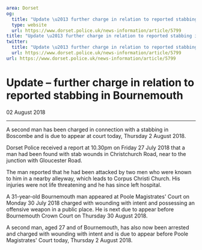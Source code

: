 ```yaml
area: Dorset
og:
  title: "Update \u2013 further charge in relation to reported stabbing in Bournemouth"
  type: website
  url: https://www.dorset.police.uk/news-information/article/5799
title: "Update \u2013 further charge in relation to reported stabbing in Bournemouth |"
twitter:
  title: "Update \u2013 further charge in relation to reported stabbing in Bournemouth"
  url: https://www.dorset.police.uk/news-information/article/5799
url: https://www.dorset.police.uk/news-information/article/5799
```

# Update – further charge in relation to reported stabbing in Bournemouth

02 August 2018

* * *

A second man has been charged in connection with a stabbing in Boscombe and is due to appear at court today, Thursday 2 August 2018.

Dorset Police received a report at 10.30pm on Friday 27 July 2018 that a man had been found with stab wounds in Christchurch Road, near to the junction with Gloucester Road.

The man reported that he had been attacked by two men who were known to him in a nearby alleyway, which leads to Corpus Christi Church. His injuries were not life threatening and he has since left hospital.

A 31-year-old Bournemouth man appeared at Poole Magistrates' Court on Monday 30 July 2018 charged with wounding with intent and possessing an offensive weapon in a public place. He is next due to appear before Bournemouth Crown Court on Thursday 30 August 2018.

A second man, aged 27 and of Bournemouth, has also now been arrested and charged with wounding with intent and is due to appear before Poole Magistrates' Court today, Thursday 2 August 2018.
